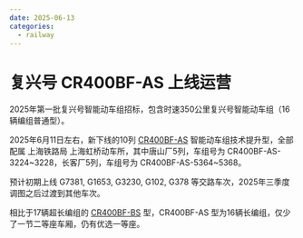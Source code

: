 ```yaml
---
date: 2025-06-13
categories:
  - railway
---
```


# 复兴号 CR400BF-AS 上线运营

2025年第一批复兴号智能动车组招标，包含时速350公里复兴号智能动车组（16辆编组普通型）。

2025年6月11日左右，新下线的10列 [CR400BF-AS](https://www.china-emu.cn/Trains/Model/para-13121-101-27.html) 智能动车组技术提升型，全部配属 上海铁路局 上海虹桥动车所，其中唐山厂5列，车组号为 CR400BF-AS-3224~3228，长客厂5列，车组号为 CR400BF-AS-5364~5368。

预计初期上线 G7381, G1653, G3230, G102, G378 等交路车次，2025年三季度调图之后过渡到其他车次。

相比于17辆超长编组的 [CR400BF-BS](https://www.china-emu.cn/Trains/Model/para-13122-101-27.html) 型，CR400BF-AS 型为16辆长编组，仅少了一节二等座车厢，仍有优选一等座。
